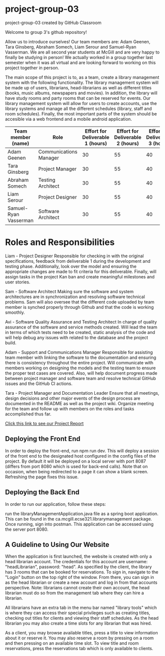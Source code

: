 # project-group-03
project-group-03 created by GitHub Classroom

Welcome to group 3's github repository!

Allow us to introduce ourselves! 
Our team members are: Adam Geenen, Tara Ginsberg, Abraham Somech, Liam Serour and Samuel-Ryan Vasserman.
We are all second year students at McGill and are very happy to finally be studying in person!
We actually worked in a group together last semester when it was all virtual and are looking forward to 
working on this project together in person. 

The main scope of this project is to, as a team, create a library management system with the following functionality. The
library management system will be made up of users, librarians, head-librarians as well as different titles (books, music albums,
newspapers and movies). In addition, the library will have study rooms and party rooms that can be reserved for events. Our library
management system will allow for users to create accounts, use the library systems and manage all the different schedules (library, staff 
and room schedules). Finally, the most important parts of the system should be accesible via a web frontend and a mobile android application. 


| Team member (name)     | Role                  |  Effort for Deliverable 1 (hours) |  Effort for Deliverable 2 (hours) |  Effort for Deliverable 3 (hours) | 
| ---------------------- | --------------------- | --------------------------------  | --------------------------------  | --------------------------------  |
| Adam Geenen            | Communications Manager| 30                                | 55                                | 40                                |
| Tara Ginsberg          | Project Manager       | 30                                | 55                                | 40                                |
| Abraham Somech         | Testing Architect     | 30                                | 55                                | 40                                |
| Liam Serour            | Project Designer      | 30                                | 55                                | 40                                |
| Samuel-Ryan Vasserman  | Software Architect   | 30                                 | 55                                | 40                                |
 

# Roles and Responsibilities

Liam - Project Designer
Responsible for checking in with the original specifications, feedback from deliverable 1 during the development and testing phase. Additionally, look over the model and ensuring the appropriate changes are made to fit criteria for this deliverable. Finally, will assign tasks in the project Kan ban and create meaningful milestones and user stories.

Sam - Software Architect
Making sure the software and system architectures are in synchronization and resolving software technical problems. Sam will also oversee that the different code uploaded by team member is synched properly through Github and that the code is working smoothly.

Avi - Software Quality Assurance and Testing Architect
In charge of quality assurance of the software and service methods created. Will lead the team in terms of which tests need to be created, static analysis of the code and will help debug any issues with related to the database and the project build.

Adam - Support and Communications Manager
Responsible for assisting team member with linking the software to the documentation and ensuring there is consistency throughout the entire project. Will communicate with members working on designing the models and the testing team to ensure the proper test cases are covered. Also, will help document progress made between project manager and software team and resolve technical GitHub issues and the GitHub CI actions.

Tara - Project Manager and Documentation Leader
Ensure that all meetings, design decisions and other major events of the design process are documented in the README as well as the project wiki. Organize meeting for the team and follow up with members on the roles and tasks accomplished thus far.


[Click this link to see our Project Report](https://github.com/McGill-ECSE321-Fall2021/project-group-03/wiki/Project-Report)

## Deploying the Front End
In order to deploy the front-end, run npm run dev. This will deploy a session of the front end to the designated host configured in the config files of the project. By default it will be deployed on a local server with port 8087 (differs from port 8080 which is used for back-end calls). Note that on occasion, when being redirected to a page it can show a blank screen. Refreshing the page fixes this issue.

## Deploying the Back End
In order to run our application, follow these steps:

run the libraryManagementApplication.java file as a spring boot application. This can be found in the ca.mcgill.ecse321.librarymanagement package.
Once running, sign into postman. This application can be accessed using the server port 8080.

## A Guideline to Using Our Website
When the application is first launched, the website is created with only a head librarian account. The credentials for this account are username: "headLibrarian", password: "head". As specified by the client, the library has 3 rooms that can be booked for reservations. To sign in, navigate to the "Login" button on the top right of the window. From there, you can sign in as the head librarian or create a new account and log in from that accounts perspective. Note: librarians cannot create their own account, the head librarian must do so from the management  tab where they can hire a librarian.

All librarians have an extra tab in the menu bar named "library tools" which is where they can access their special privileges such as creating titles, checking out titles for clients and viewing their staff schedules. As the head librarian you may also create a time slots for any librarian that was hired.

As a client, you may browse available titles, press a title to view information about it or reserve it. You may also reserve a room by pressing on a room and then pressing on an available time slot. To view title and room reservations, press the reservations tab which is only available to clients.
